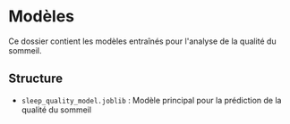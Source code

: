 # Modèles

Ce dossier contient les modèles entraînés pour l'analyse de la qualité du sommeil.

## Structure
- `sleep_quality_model.joblib` : Modèle principal pour la prédiction de la qualité du sommeil
